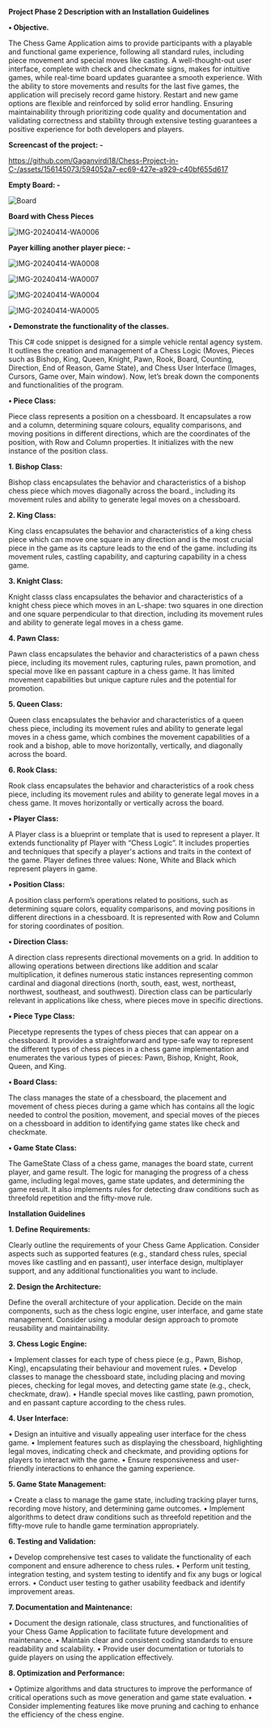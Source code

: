 ****Project Phase 2 Description with an Installation Guidelines****

**•	Objective.**


The Chess Game Application aims to provide participants with a playable and functional game experience, following all standard rules, including piece movement and special moves like casting. A well-thought-out user interface, complete with check and checkmate signs, makes for intuitive games, while real-time board updates guarantee a smooth experience. With the ability to store movements and results for the last five games, the application will precisely record game history. Restart and new game options are flexible and reinforced by solid error handling. Ensuring maintainability through prioritizing code quality and documentation and validating correctness and stability through extensive testing guarantees a positive experience for both developers and players.

**Screencast of the project: -**


https://github.com/Gaganvirdi18/Chess-Project-in-C-/assets/156145073/594052a7-ec69-427e-a929-c40bf655d617




**Empty Board: -**

![Board](https://github.com/Gaganvirdi18/Chess-Project-in-C-/assets/156145073/4bbd7157-3f20-4b5c-85fa-dd6b9652b1a3)

**Board with Chess Pieces**

![IMG-20240414-WA0006](https://github.com/Gaganvirdi18/Chess-Project-in-C-/assets/156145073/7aac73d8-25e2-4019-b503-5c9089cfb5db)

**Payer killing another player piece: -**

![IMG-20240414-WA0008](https://github.com/Gaganvirdi18/Chess-Project-in-C-/assets/156145073/409f94bf-9ebc-4b77-8b83-4c123e1e2db0)

![IMG-20240414-WA0007](https://github.com/Gaganvirdi18/Chess-Project-in-C-/assets/156145073/7d9c7832-488a-49ee-ae3e-011ccbdd95ce)

![IMG-20240414-WA0004](https://github.com/Gaganvirdi18/Chess-Project-in-C-/assets/156145073/8c00ad03-192c-4aca-9597-8d0e9954e167)

![IMG-20240414-WA0005](https://github.com/Gaganvirdi18/Chess-Project-in-C-/assets/156145073/69e3857a-83dc-4729-800b-a679f30b7bba)






**•	Demonstrate the functionality of the classes.**

This C# code snippet is designed for a simple vehicle rental agency system. It outlines the creation and management of a Chess Logic (Moves, Pieces such as Bishop, King, Queen, Knight, Pawn, Rook, Board, Counting, Direction, End of Reason, Game State), and Chess User Interface (Images, Cursors, Game over, Main window). Now, let’s break down the components and functionalities of the program.

**•	Piece Class:**

Piece class represents a position on a chessboard. It encapsulates a row and a column, determining square colours, equality comparisons, and moving positions in different directions, which are the coordinates of the position, with Row and Column properties. It initializes with the new instance of the position class.

**1.	Bishop Class:** 

Bishop class encapsulates the behavior and characteristics of a bishop chess piece which moves diagonally across the board., including its movement rules and ability to generate legal moves on a chessboard. 

**2.	King Class:**

King class encapsulates the behavior and characteristics of a king chess piece which can move one square in any direction and is the most crucial piece in the game as its capture leads to the end of the game. including its movement rules, castling capability, and capturing capability in a chess game. 

**3.	Knight Class:**

Knight classs class encapsulates the behavior and characteristics of a knight chess piece which moves in an L-shape: two squares in one direction and one square perpendicular to that direction, including its movement rules and ability to generate legal moves in a chess game. 

**4.	Pawn Class:**

Pawn class encapsulates the behavior and characteristics of a pawn chess piece, including its movement rules, capturing rules, pawn promotion, and special move like en passant capture in a chess game. It has limited movement capabilities but unique capture rules and the potential for promotion.

**5.	Queen Class:**

Queen class encapsulates the behavior and characteristics of a queen chess piece, including its movement rules and ability to generate legal moves in a chess game, which combines the movement capabilities of a rook and a bishop, able to move horizontally, vertically, and diagonally across the board.

**6.	Rook Class:**

Rook class encapsulates the behavior and characteristics of a rook chess piece, including its movement rules and ability to generate legal moves in a chess game. It moves horizontally or vertically across the board.

**•	Player Class:**

A Player class is a blueprint or template that is used to represent a player. It extends functionality pf Player with “Chess Logic”. It includes properties and techniques that specify a player's actions and traits in the context of the game. Player defines three values: None, White and Black which represent players in game.  

**•	Position Class:**

A position class perform’s operations related to positions, such as determining square colors, equality comparisons, and moving positions in different directions in a chessboard. It is represented with Row and Column for storing coordinates of position.

**•	Direction Class:**

A direction class represents directional movements on a grid. In addition to allowing operations between directions like addition and scalar multiplication, it defines numerous static instances representing common cardinal and diagonal directions (north, south, east, west, northeast, northwest, southeast, and southwest). Direction class can be particularly relevant in applications like chess, where pieces move in specific directions.

**•	Piece Type Class:**

Piecetype represents the types of chess pieces that can appear on a chessboard. It provides a straightforward and type-safe way to represent the different types of chess pieces in a chess game implementation and enumerates the various types of pieces: Pawn, Bishop, Knight, Rook, Queen, and King.

**•	Board Class:**

The class manages the state of a chessboard, the placement and movement of chess pieces during a game which has contains all the logic needed to control the position, movement, and special moves of the pieces on a chessboard in addition to identifying game states like check and checkmate.

**•	Game State Class:**

The GameState Class of a chess game, manages the board state, current player, and game result. The logic for managing the progress of a chess game, including legal moves, game state updates, and determining the game result. It also implements rules for detecting draw conditions such as threefold repetition and the fifty-move rule.

**Installation Guidelines**

**1.	Define Requirements:**

Clearly outline the requirements of your Chess Game Application. Consider aspects such as supported features (e.g., standard chess rules, special moves like castling and en passant), user interface design, multiplayer support, and any additional functionalities you want to include.

**2.	Design the Architecture:**

Define the overall architecture of your application. Decide on the main components, such as the chess logic engine, user interface, and game state management. Consider using a modular design approach to promote reusability and maintainability.

**3.	Chess Logic Engine:**

•	Implement classes for each type of chess piece (e.g., Pawn, Bishop, King), encapsulating their behaviour and movement rules.
•	Develop classes to manage the chessboard state, including placing and moving pieces, checking for legal moves, and detecting game state (e.g., check, checkmate, draw).
•	Handle special moves like castling, pawn promotion, and en passant capture according to the chess rules.

**4.	User Interface:**

•	Design an intuitive and visually appealing user interface for the chess game.
•	Implement features such as displaying the chessboard, highlighting legal moves, indicating check and checkmate, and providing options for players to interact with the game.
•	Ensure responsiveness and user-friendly interactions to enhance the gaming experience.

**5.	Game State Management:**

•	Create a class to manage the game state, including tracking player turns, recording move history, and determining game outcomes.
•	Implement algorithms to detect draw conditions such as threefold repetition and the fifty-move rule to handle game termination appropriately.

**6.	Testing and Validation:**

•	Develop comprehensive test cases to validate the functionality of each component and ensure adherence to chess rules.
•	Perform unit testing, integration testing, and system testing to identify and fix any bugs or logical errors.
•	Conduct user testing to gather usability feedback and identify improvement areas.

**7.	Documentation and Maintenance:**

•	Document the design rationale, class structures, and functionalities of your Chess Game Application to facilitate future development and maintenance.
•	Maintain clear and consistent coding standards to ensure readability and scalability.
•	Provide user documentation or tutorials to guide players on using the application effectively.

**8.	Optimization and Performance:**

•	Optimize algorithms and data structures to improve the performance of critical operations such as move generation and game state evaluation.
•	Consider implementing features like move pruning and caching to enhance the efficiency of the chess engine.










